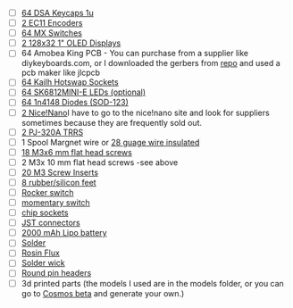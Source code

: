 - [ ] [64 DSA Keycaps 1u](https://a.co/d/5FVZjlk)
- [ ] [2 EC11 Encoders](https://a.co/d/7Llmvvl)
- [ ] [64 MX Switches](https://a.co/d/f4Ez9as)
- [ ] [2 128x32 1" OLED Displays](https://a.co/d/jakgzZB)
- [ ] 64 Amobea King PCB - You can purchase from a supplier like diykeyboards.com, or I downloaded the gerbers from [repo](https://github.com/JKing-B16/keyboard-pcbs) and used a pcb maker like jlcpcb
- [ ] [64 Kailh Hotswap Sockets](https://a.co/d/hmojMy0)
- [ ] [64 SK6812MINI-E LEDs (optional)](https://a.co/d/bHo7S5S)
- [ ] [64 1n4148 Diodes (SOD-123)](https://a.co/d/7UF2qdy)
- [ ] [2 Nice!Nano](https://typeractive.xyz/products/nice-nano)I have to go to the nice!nano site and look for suppliers sometimes because they are frequently sold out.
- [ ] [2 PJ-320A TRRS](https://a.co/d/5E0rH3P)
- [ ] 1 Spool Margnet wire or [28 guage wire insulated](https://a.co/d/cO7KOOr)
- [ ] [18 M3x6 mm flat head screws](https://a.co/d/0dWPl0C)
- [ ] 2 M3x 10 mm flat head screws -see above
- [ ] [20 M3 Screw Inserts](https://a.co/d/1BAoGnt)
- [ ] [8 rubber/silicon feet](https://a.co/d/4mPpy1K)
- [ ] [Rocker switch](https://a.co/d/7DjVT1c)
- [ ] [momentary switch](https://a.co/d/ejbfsuv)
- [ ] [chip sockets](https://a.co/d/53iLW04)
- [ ] [JST connectors](https://a.co/d/fDnPNci)
- [ ] [2000 mAh Lipo battery](https://a.co/d/ciyPf8c)
- [ ] [Solder](https://a.co/d/9iWVFa4)
- [ ] [Rosin Flux](https://a.co/d/f6ZY7V4)
- [ ] [Solder wick](https://a.co/d/9JIPu0U)
- [ ] [Round pin headers](https://a.co/d/fynia84)
- [ ] 3d printed parts (the models I used are in the models folder, or you can go to [Cosmos beta](https://ryanis.cool/cosmos/beta) and generate your own.)
